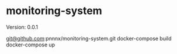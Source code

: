 # monitoring-system

Version: 0.0.1

git@github.com:pnnnx/monitoring-system.git
docker-compose build
docker-compose up